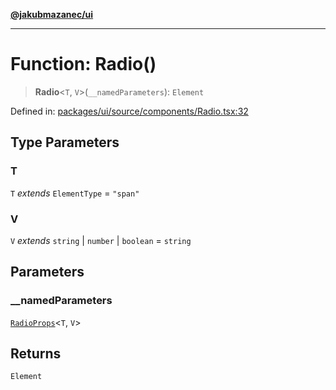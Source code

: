 [**@jakubmazanec/ui**](../README.md)

---

# Function: Radio()

> **Radio**\<`T`, `V`\>(`__namedParameters`): `Element`

Defined in:
[packages/ui/source/components/Radio.tsx:32](https://github.com/jakubmazanec/tools/blob/dccfe8e5cee218e88ff4db59e4bf460975897c58/packages/ui/source/components/Radio.tsx#L32)

## Type Parameters

### T

`T` _extends_ `ElementType` = `"span"`

### V

`V` _extends_ `string` \| `number` \| `boolean` = `string`

## Parameters

### \_\_namedParameters

[`RadioProps`](../type-aliases/RadioProps.md)\<`T`, `V`\>

## Returns

`Element`
